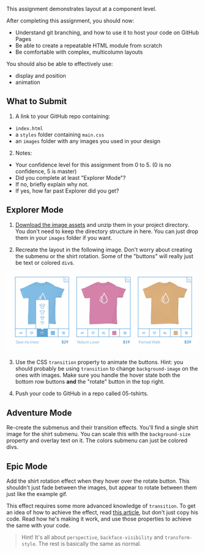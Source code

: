 This assignment demonstrates layout at a component level.

After completing this assignment, you should now:
* Understand git branching, and how to use it to host your code on GitHub Pages
* Be able to create a repeatable HTML module from scratch
* Be comfortable with complex, multicolumn layouts

You should also be able to effectively use:
* display and position
* animation

## What to Submit
1. A link to your GitHub repo containing:
  * `index.html`
  * a `styles` folder containing `main.css`
  * an `images` folder with any images you used in your design
2. Notes:
  * Your confidence level for this assignment from 0 to 5. (0 is no confidence, 5 is master)
  * Did you complete at least "Explorer Mode"?
  * If no, briefly explain why not.
  * If yes, how far past Explorer did you get?  

## Explorer Mode

1. [Download the image assets](https://raw.githubusercontent.com/TIY-LR-FEE/assignments/master/05-tshirts/assets.zip) and unzip them in your project directory. You don't need to keep the directory structure in here. You can just drop them in your `images` folder if you want.

2. Recreate the layout in the following image. Don't worry about creating the submenu or the shirt rotation. Some of the "buttons" will really just be text or colored `div`s.

![](https://raw.githubusercontent.com/TIY-LR-FEE/assignments/master/05-tshirts/tshirts.gif)

3. Use the CSS `transition` property to animate the buttons. Hint: you should probably be using `transition` to change `background-image` on the ones with images. Make sure you handle the hover state both the bottom row buttons **and** the "rotate" button in the top right.

4. Push your code to GitHub in a repo called 05-tshirts.

## Adventure Mode

Re-create the submenus and their transition effects. You'll find a single shirt image for the shirt submenu. You can scale this with the `background-size` property and overlay text on it. The colors submenu can just be colored divs.

## Epic Mode

Add the shirt rotation effect when they hover over the rotate button. This shouldn't just fade between the images, but appear to rotate between them just like the example gif.

This effect requires some more advanced knowledge of `transition`. To get an idea of how to achieve the effect, read [this article](https://davidwalsh.name/css-flip), but don't just copy his code. Read how he's making it work, and use those properties to achieve the same with your code.

> Hint! It's all about `perspective`, `backface-visibility` and `transform-style`. The rest is basically the same as normal.
